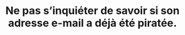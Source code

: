 ---
thematique: thematique-kW-FytF1BDPDcjYzpVQvr
definitions:
- definition-CBCc3kX3sRvkXu9EnTpJL
goodPractices:
- Vérifier régulièrement son historique de connexion pour surveiller l’activité de
  son compte. Utiliser le système de double authentification.
risks:
- Se sentir à l’abri d’un quelconque piratage par excès de confiance et simplifier
  le maintien de l’accès à des personnes malveillantes.
title: Ne pas s’inquiéter de savoir si son adresse e-mail a déjà été piratée.
uuid: vulnerability-gaVsRZfp12PIjAmzEuVcu
visibleInCms: true
---